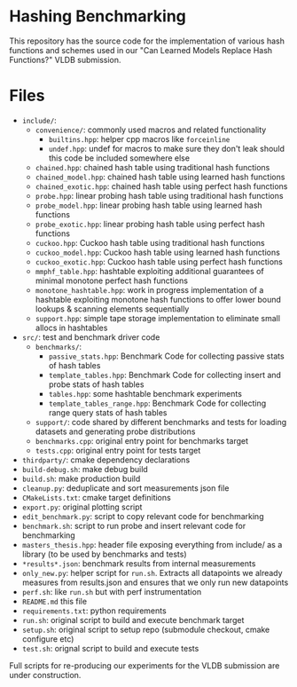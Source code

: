 
# Hashing Benchmarking

This repository has the source code for the implementation of various hash functions and schemes used in our "Can Learned Models Replace Hash Functions?" VLDB submission. 

# Files

- `include/`: 
  - `convenience/`: commonly used macros and related functionality 
    - `builtins.hpp`: helper cpp macros like `forceinline` 
    - `undef.hpp`: undef for macros to make sure they don't leak should this code be included somewhere else 
  - `chained.hpp`: chained hash table using traditional hash functions
  - `chained_model.hpp`: chained hash table using learned hash functions
  - `chained_exotic.hpp`: chained hash table using perfect hash functions
  - `probe.hpp`: linear probing hash table using traditional hash functions
  - `probe_model.hpp`: linear probing hash table using learned hash functions
  - `probe_exotic.hpp`: linear probing hash table using perfect hash functions
  - `cuckoo.hpp`: Cuckoo hash table using traditional hash functions
  - `cuckoo_model.hpp`: Cuckoo hash table using learned hash functions
  - `cuckoo_exotic.hpp`: Cuckoo hash table using perfect hash functions
  - `mmphf_table.hpp`: hashtable exploiting additional guarantees of minimal monotone perfect hash functions
  - `monotone_hashtable.hpp`: work in progress implementation of a hashtable exploiting monotone hash functions to offer lower bound lookups & scanning elements sequentially
  - `support.hpp`: simple tape storage implementation to eliminate small allocs in hashtables
- `src/`: test and benchmark driver code 
  - `benchmarks/`:
    - `passive_stats.hpp`: Benchmark Code for collecting passive stats of hash tables
    - `template_tables.hpp`: Benchmark Code for collecting insert and probe stats of hash tables
    - `tables.hpp`: some hashtable benchmark experiments 
    - `template_tables_range.hpp`: Benchmark Code for collecting range query stats of hash tables
  - `support/`: code shared by different benchmarks and tests for loading datasets and generating probe distributions
  <!-- - `tests/`: testcase code to ensure everything works correctly. Seems to have never been updated  -->
  - `benchmarks.cpp`: original entry point for benchmarks target 
  - `tests.cpp`: original entry point for tests target 
- `thirdparty/`: cmake dependency declarations
- `build-debug.sh`: make debug build 
- `build.sh`: make production build 
- `cleanup.py`: deduplicate and sort measurements json file 
- `CMakeLists.txt`: cmake target definitions 
- `export.py`: original plotting script 
- `edit_benchmark.py`: script to copy relevant code for benchmarking
- `benchmark.sh`: script to run probe and insert relevant code for benchmarking
- `masters_thesis.hpp`: header file exposing everything from include/ as a library (to be used by benchmarks and tests)
- `*results*.json`: benchmark results from internal measurements 
- `only_new.py`: helper script for `run.sh`. Extracts all datapoints we already measures from results.json and ensures that we only run new datapoints
- `perf.sh`: like `run.sh` but with perf instrumentation
- `README.md` this file
- `requirements.txt`: python requirements 
- `run.sh`: original script to build and execute benchmark target 
- `setup.sh`: original script to setup repo (submodule checkout, cmake configure etc) 
- `test.sh`: orignal script to build and execute tests

Full scripts for re-producing our experiments for the VLDB submission are under construction.

